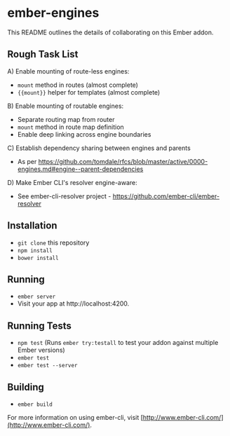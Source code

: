# ember-engines

This README outlines the details of collaborating on this Ember addon.

## Rough Task List

A) Enable mounting of route-less engines:
  * `mount` method in routes (almost complete)
  * `{{mount}}` helper for templates (almost complete)

B) Enable mounting of routable engines:
  * Separate routing map from router
  * `mount` method in route map definition
  * Enable deep linking across engine boundaries

C) Establish dependency sharing between engines and parents
  * As per https://github.com/tomdale/rfcs/blob/master/active/0000-engines.md#engine--parent-dependencies

D) Make Ember CLI's resolver engine-aware:
  * See ember-cli-resolver project - https://github.com/ember-cli/ember-resolver

## Installation

* `git clone` this repository
* `npm install`
* `bower install`

## Running

* `ember server`
* Visit your app at http://localhost:4200.

## Running Tests

* `npm test` (Runs `ember try:testall` to test your addon against multiple Ember versions)
* `ember test`
* `ember test --server`

## Building

* `ember build`

For more information on using ember-cli, visit [http://www.ember-cli.com/](http://www.ember-cli.com/).
